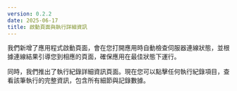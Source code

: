 ```yaml
---
version: 0.2.2
date: 2025-06-17
title: 啟動頁面與執行詳細資訊
---
```

我們新增了應用程式啟動頁面，會在您打開應用時自動檢查伺服器連線狀態，並根據連線結果引導您到相應的頁面，確保應用在最佳狀態下運行。

同時，我們推出了執行紀錄詳細資訊頁面。現在您可以點擊任何執行紀錄項目，查看該筆執行的完整資訊，包含所有細節與記錄數據。
